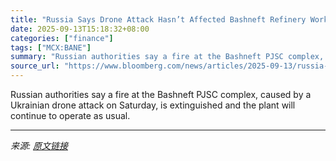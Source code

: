 ```yaml
---
title: "Russia Says Drone Attack Hasn’t Affected Bashneft Refinery Work"
date: 2025-09-13T15:18:32+08:00
categories: ["finance"]
tags: ["MCX:BANE"]
summary: "Russian authorities say a fire at the Bashneft PJSC complex, caused by a Ukrainian drone attack on Saturday, is extinguished and the plant will continue to operate as usual."
source_url: "https://www.bloomberg.com/news/articles/2025-09-13/russia-says-ukrainian-drone-hits-oil-facility-in-bashkortostan"
---
```


Russian authorities say a fire at the Bashneft PJSC complex, caused by a Ukrainian drone attack on Saturday, is extinguished and the plant will continue to operate as usual.

---

*来源: [原文链接](https://www.bloomberg.com/news/articles/2025-09-13/russia-says-ukrainian-drone-hits-oil-facility-in-bashkortostan)*
